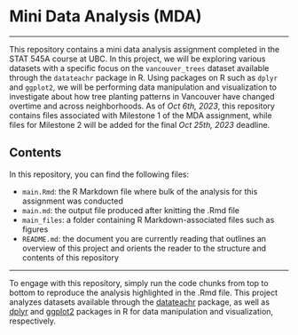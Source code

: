 # Mini Data Analysis (MDA)
***

This repository contains a mini data analysis assignment completed in the STAT 545A course at UBC. In this project, we will be exploring various datasets with a specific focus on the `vancouver_trees` dataset available through the `datateachr` package in R. Using packages on R such as `dplyr` and `ggplot2`, we will be performing data manipulation and visualization to investigate about how tree planting patterns in Vancouver have changed overtime and across neighborhoods. As of *Oct 6th, 2023*, this repository contains files associated with Milestone 1 of the MDA assignment, while files for Milestone 2 will be added for the final *Oct 25th, 2023* deadline.

## Contents

In this repository, you can find the following files:
* `main.Rmd`: the R Markdown file where bulk of the analysis for this assignment was conducted 
* `main.md`: the output file produced after knitting the .Rmd file
* `main_files`: a folder containing R Markdown-associated files such as figures
* `README.md`: the document you are currently reading that outlines an overview of this project and orients the reader to the structure and contents of this repository 

***

To engage with this repository, simply run the code chunks from top to bottom to reproduce the analysis highlighted in the .Rmd file. This project analyzes datasets available through the [datateachr](https://github.com/UBC-MDS/datateachr) package, as well as [dplyr](https://dplyr.tidyverse.org/) and [ggplot2](https://ggplot2.tidyverse.org/) packages in R for data manipulation and visualization, respectively.
